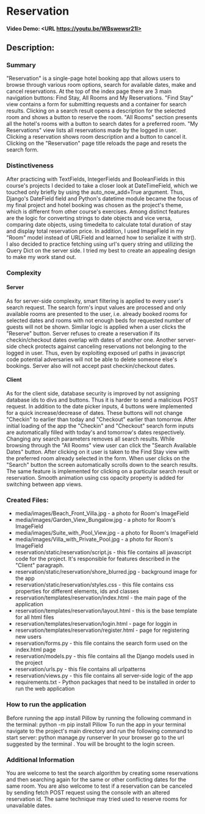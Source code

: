 # Reservation
#### Video Demo: <URL https://youtu.be/WBswewsr21I>
## Description:
### Summary

"Reservation" is a single-page hotel booking app that allows users to browse through various room options, search for available dates, make and cancel reservations. At the top of the index page there are 3 main navigation buttons: Find Stay, All Rooms and My Reservations. "Find Stay" view contains a form for submitting requests and a container for search results. Clicking on a search result opens a description for the selected room and shows a button to reserve the room. "All Rooms" section presents all the hotel's rooms with a button to search dates for a preferred room. "My Reservations" view lists all reservations made by the logged in user. Clicking a reservation shows room description and a button to cancel it. Clicking on the "Reservation" page title reloads the page and resets the search form.

### Distinctiveness
After practicing with TextFields, IntegerFields and BooleanFields in this course's projects I decided to take a closer look at DateTimeField, which we touched only briefly by using the auto_now_add=True argument. Thus, Django's DateField field and Python's datetime module became the focus of my final project and hotel booking was chosen as the project's theme, which is different from other course's exercises. Among distinct features are the logic for converting strings to date objects and vice versa, comparing date objects, using timedelta to calculate total duration of stay and display total reservation price. In addition, I used ImageField in my "Room" model instead of URLField and learned how to serialize it with str(). I also decided to practice fetching using url's query string and utilizing the Query Dict on the server side. I tried my best to create an appealing design to make my work stand out.

### Complexity

#### Server
As for server-side complexity, smart filtering is applied to every user's search request. The search form's input values are processed and only available rooms are presented to the user, i.e. already booked rooms for selected dates and rooms with not enough beds for requested number of guests will not be shown. Similar logic is applied when a user clicks the "Reserve" button. Server refuses to create a reservation if its checkin/checkout dates overlap with dates of another one. Another server-side check protects against canceling reservations not belonging to the logged in user. Thus, even by exploiting exposed url paths in javascript code potential adversaries will not be able to delete someone else's bookings. Server also will not accept past checkin/checkout dates.

#### Client
As for the client side, database security is improved by not assigning database ids to divs and buttons. Thus it is harder to send a malicious POST request. In addition to the date picker inputs, 4 buttons were implemented for a quick increase/decrease of dates. These buttons will not change "Checkin" to earlier than today and "Checkout" earlier than tomorrow. After initial loading of the app the "Checkin" and "Checkout" search form inputs are automatically filled with today's and tomorrow's dates respectively. Changing any search parameters removes all search results. While browsing through the "All Rooms" view user can click the "Search Available Dates" button. After clicking on it user is taken to the Find Stay view with the preferred room already selected in the form. When user clicks on the "Search" button the screen automatically scrolls down to the search results. The same feature is implemented for clicking on a particular search result or reservation. Smooth animation using css opacity property is added for switching between app views. 

### Created Files:

- media/images/Beach_Front_Villa.jpg - a photo for Room's ImageField
- media/images/Garden_View_Bungalow.jpg - a photo for Room's ImageField
- media/images/Suite_with_Pool_View.jpg - a photo for Room's ImageField
- media/images/Villa_with_Private_Pool.jpg - a photo for Room's ImageField
- reservation/static/reservation/script.js - this file contains all javascript code for the project. It's responsible for features described in the "Client" paragraph.
- reservation/static/reservation/shore_blurred.jpg - background image for the app
- reservation/static/reservation/styles.css - this file contains css properties for different elements, ids and classes
- reservation/templates/reservation/index.html - the main page of the application
- reservation/templates/reservation/layout.html - this is the base template for all html files
- reservation/templates/reservation/login.html - page for loggin in
- reservation/templates/reservation/register.html - page for registering new users
- reservation/forms.py - this file contains the search form used on the index.html page
- reservation/models.py - this file contains all the Django models used in the project
- reservation/urls.py - this file contains all urlpatterns
- reservation/views.py - this file contains all server-side logic of the app
- requirements.txt - Python packages that need to be installed in order to run the web application

### How to run the application

Before running the app install Pillow by running the following command in the terminal:
    python -m pip install Pillow
To run the app in your terminal navigate to the project's main directory and run the following command to start server:
    python manage.py runserver
In your browser go to the url suggested by the terminal . You will be brought to the login screen.

### Additional Information

You are welcome to test the search algorithm by creating some reservations and then searching again for the same or other conflicting dates for the same room. You are also welcome to test if a reservation can be canceled by sending fetch POST request using the console with an altered reservation id. The same technique may tried used to reserve rooms for unavailable dates.

